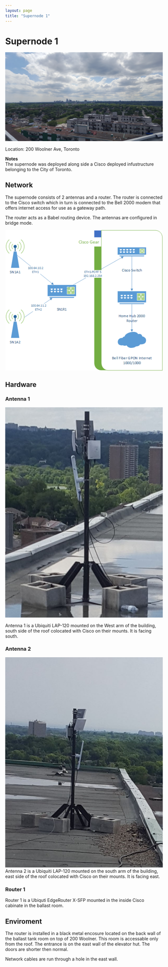 ```yaml
---
layout: page
title: "Supernode 1"
---
```

# Supernode 1

![image](images/supernode1-view.jpg)

Location: 200 Woolner Ave, Toronto

**Notes**  
The supernode was deployed along side a Cisco deployed infustructure belonging to the City of Toronto.

## Network

The supernode consists of 2 antennas and a router. The router is connected to the Cisco switch which in turn is connected to the Bell 2000 modem that offers internet access for use as a gateway path.

The router acts as a Babel routing device. The antennas are configured in bridge mode.

![image](images/supernode1-network-layout.png)

## Hardware

### Antenna 1

![image](images/supernode1-hardware-antenna1.jpg)

Antenna 1 is a Ubiquiti LAP-120 mounted on the West arm of the building, south side of the roof colocated with Cisco on their mounts. It is facing south.

### Antenna 2

![image](images/supernode1-hardware-antenna2.jpg)
Antenna 2 is a Ubiquiti LAP-120 mounted on the south arm of the building, east side of the roof colocated with Cisco on their mounts. It is facing east.

### Router 1

Router 1 is a Ubiquti EdgeRouter X-SFP mounted in the inside Cisco cabinate in the ballast room.

## Enviroment

The router is installed in a black metal encosure located on the back wall of the ballast tank room on top of 200 Woolner. This room is accessable only from the roof. The entrance is on the east wall of the elevator hut. The doors are shorter then normal.

Network cables are run through a hole in the east wall.